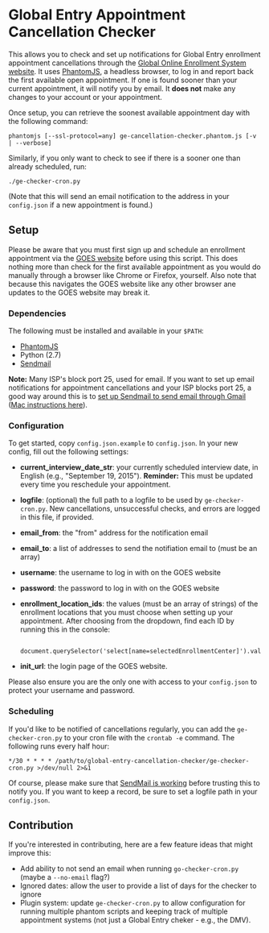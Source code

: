 # Global Entry Appointment Cancellation Checker #

This allows you to check and set up notifications for Global Entry enrollment appointment cancellations through the [Global Online Enrollment System website](https://goes-app.cbp.dhs.gov/). It uses [PhantomJS](http://phantomjs.org/), a headless browser, to log in and report back the first available open appointment. If one is found sooner than your current appointment, it will notify you by email. It **does not** make any changes to your account or your appointment.

Once setup, you can retrieve the soonest available appointment day with the following command:

	phantomjs [--ssl-protocol=any] ge-cancellation-checker.phantom.js [-v | --verbose]

Similarly, if you only want to check to see if there is a sooner one than already scheduled, run:

	./ge-checker-cron.py

(Note that this will send an email notification to the address in your `config.json` if a new appointment is found.)

## Setup ##

Please be aware that you must first sign up and schedule an enrollment appointment via the [GOES website](https://goes-app.cbp.dhs.gov/) before using this script. This does nothing more than check for the first available appointment as you would do manually through a browser like Chrome or Firefox, yourself. Also note that because this navigates the GOES website like any other browser ane updates to the GOES website may break it.

### Dependencies ###

The following must be installed and available in your `$PATH`:

* [PhantomJS](http://phantomjs.org/)
* Python (2.7)
* [Sendmail](http://en.wikipedia.org/wiki/Sendmail)

**Note:** Many ISP's block port 25, used for email. If you want to set up email notifications for appointment cancellations and your ISP blocks port 25, a good way around this is to [set up Sendmail to send email through Gmail](http://linuxconfig.org/configuring-gmail-as-sendmail-email-relay) ([Mac instructions here](http://www.developerfiles.com/how-to-send-emails-from-localhost-mac-os-x-el-capitan/)).

### Configuration ###

To get started, copy `config.json.example` to `config.json`. In your new config, fill out the following settings:

* **current_interview_date_str**: your currently scheduled interview date, in English (e.g., "September 19, 2015"). **Reminder:** This must be updated every time you reschedule your appointment.

* **logfile**: (optional) the full path to a logfile to be used by `ge-checker-cron.py`. New cancellations, unsuccessful checks, and errors are logged in this file, if provided.

* **email_from**: the "from" address for the notification email

* **email_to**: a list of addresses to send the notifiation email to (must be an array)

* **username**: the username to log in with on the GOES website

* **password**: the password to log in with on the GOES website

* **enrollment_location_ids**: the values (must be an array of strings) of the enrollment locations that you must choose when setting up your appointment. After choosing from the dropdown, find each ID by running this in the console:
    
        document.querySelector('select[name=selectedEnrollmentCenter]').value

* **init_url**: the login page of the GOES website.

Please also ensure you are the only one with access to your `config.json` to protect your username and password.

### Scheduling ###

If you'd like to be notified of cancellations regularly, you can add the `ge-checker-cron.py` to your cron file with the `crontab -e` command. The following runs every half hour:

	*/30 * * * * /path/to/global-entry-cancellation-checker/ge-checker-cron.py >/dev/null 2>&1

Of course, please make sure that [SendMail is working](http://smallbusiness.chron.com/check-sendmail-working-not-linux-49904.html) before trusting this to notify you. If you want to keep a record, be sure to set a logfile path in your `config.json`.

## Contribution ##

If you're interested in contributing, here are a few feature ideas that might improve this:

* Add ability to not send an email when running `go-checker-cron.py` (maybe a `--no-email` flag?)
* Ignored dates: allow the user to provide a list of days for the checker to ignore
* Plugin system: update `ge-checker-cron.py` to allow configuration for running multiple phantom scripts and keeping track of multiple appointment systems (not just a Global Entry cheker - e.g., the DMV).